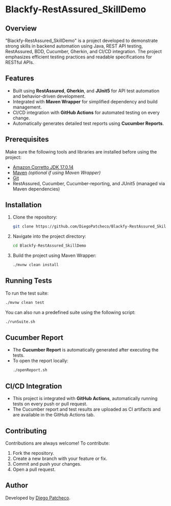 # Blackfy-RestAssured_SkillDemo

## Overview
"Blackfy-RestAssured_SkillDemo" is a project developed to demonstrate strong skills in backend automation using Java, REST API testing, RestAssured, BDD, Cucumber, Gherkin, and CI/CD integration. The project emphasizes efficient testing practices and readable specifications for RESTful APIs.

## Features
- Built using **RestAssured**, **Gherkin**, and **JUnit5** for API test automation and behavior-driven development.
- Integrated with **Maven Wrapper** for simplified dependency and build management.
- CI/CD integration with **GitHub Actions** for automated testing on every change.
- Automatically generates detailed test reports using **Cucumber Reports**.

## Prerequisites
Make sure the following tools and libraries are installed before using the project:
- [Amazon Corretto JDK 17.0.14](https://aws.amazon.com/corretto/)
- [Maven](https://maven.apache.org/install.html) *(optional if using Maven Wrapper)*
- [Git](https://git-scm.com/downloads)
- RestAssured, Cucumber, Cucumber-reporting, and JUnit5 (managed via Maven dependencies)

## Installation
1. Clone the repository:
   ```sh
   git clone https://github.com/DiegoPatcheco/Blackfy-RestAssured_SkillDemo.git
   ```
2. Navigate into the project directory:
   ```sh
   cd Blackfy-RestAssured_SkillDemo
   ```
3. Build the project using Maven Wrapper:
   ```sh
   ./mvnw clean install
   ```

## Running Tests
To run the test suite:
```sh
./mvnw clean test
```

You can also run a predefined suite using the following script:
```sh
./runSuite.sh
```

## Cucumber Report
- The **Cucumber Report** is automatically generated after executing the tests.
- To open the report locally:
  ```sh
  ./openReport.sh
  ```

## CI/CD Integration
- This project is integrated with **GitHub Actions**, automatically running tests on every push or pull request.
- The Cucumber report and test results are uploaded as CI artifacts and are available in the GitHub Actions tab.

## Contributing
Contributions are always welcome! To contribute:
1. Fork the repository.
2. Create a new branch with your feature or fix.
3. Commit and push your changes.
4. Open a pull request.

## Author
Developed by [Diego Patcheco](https://github.com/DiegoPatcheco).
